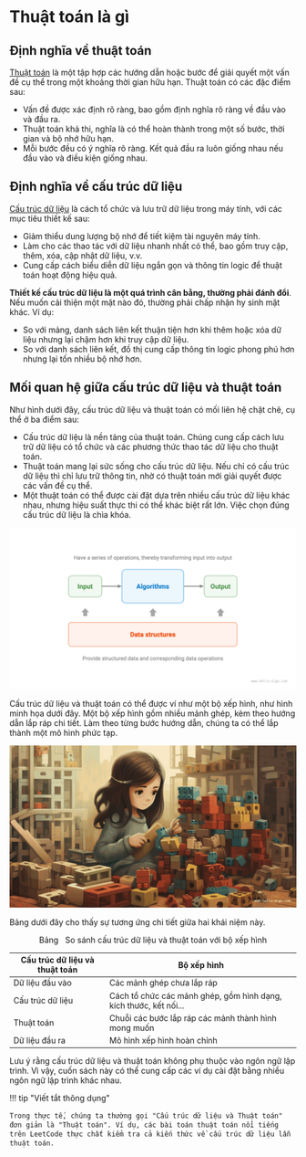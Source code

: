 # Thuật toán là gì

## Định nghĩa về thuật toán

<u>Thuật toán</u> là một tập hợp các hướng dẫn hoặc bước để giải quyết một vấn đề cụ thể trong một khoảng thời gian hữu hạn. Thuật toán có các đặc điểm sau:

- Vấn đề được xác định rõ ràng, bao gồm định nghĩa rõ ràng về đầu vào và đầu ra.
- Thuật toán khả thi, nghĩa là có thể hoàn thành trong một số bước, thời gian và bộ nhớ hữu hạn.
- Mỗi bước đều có ý nghĩa rõ ràng. Kết quả đầu ra luôn giống nhau nếu đầu vào và điều kiện giống nhau.

## Định nghĩa về cấu trúc dữ liệu

<u>Cấu trúc dữ liệu</u> là cách tổ chức và lưu trữ dữ liệu trong máy tính, với các mục tiêu thiết kế sau:

- Giảm thiểu dung lượng bộ nhớ để tiết kiệm tài nguyên máy tính.
- Làm cho các thao tác với dữ liệu nhanh nhất có thể, bao gồm truy cập, thêm, xóa, cập nhật dữ liệu, v.v.
- Cung cấp cách biểu diễn dữ liệu ngắn gọn và thông tin logic để thuật toán hoạt động hiệu quả.

**Thiết kế cấu trúc dữ liệu là một quá trình cân bằng, thường phải đánh đổi**. Nếu muốn cải thiện một mặt nào đó, thường phải chấp nhận hy sinh mặt khác. Ví dụ:

- So với mảng, danh sách liên kết thuận tiện hơn khi thêm hoặc xóa dữ liệu nhưng lại chậm hơn khi truy cập dữ liệu.
- So với danh sách liên kết, đồ thị cung cấp thông tin logic phong phú hơn nhưng lại tốn nhiều bộ nhớ hơn.

## Mối quan hệ giữa cấu trúc dữ liệu và thuật toán

Như hình dưới đây, cấu trúc dữ liệu và thuật toán có mối liên hệ chặt chẽ, cụ thể ở ba điểm sau:

- Cấu trúc dữ liệu là nền tảng của thuật toán. Chúng cung cấp cách lưu trữ dữ liệu có tổ chức và các phương thức thao tác dữ liệu cho thuật toán.
- Thuật toán mang lại sức sống cho cấu trúc dữ liệu. Nếu chỉ có cấu trúc dữ liệu thì chỉ lưu trữ thông tin, nhờ có thuật toán mới giải quyết được các vấn đề cụ thể.
- Một thuật toán có thể được cài đặt dựa trên nhiều cấu trúc dữ liệu khác nhau, nhưng hiệu suất thực thi có thể khác biệt rất lớn. Việc chọn đúng cấu trúc dữ liệu là chìa khóa.

![Mối quan hệ giữa cấu trúc dữ liệu và thuật toán](what_is_dsa.assets/relationship_between_data_structure_and_algorithm.png)

Cấu trúc dữ liệu và thuật toán có thể được ví như một bộ xếp hình, như hình minh họa dưới đây. Một bộ xếp hình gồm nhiều mảnh ghép, kèm theo hướng dẫn lắp ráp chi tiết. Làm theo từng bước hướng dẫn, chúng ta có thể lắp thành một mô hình phức tạp.

![Lắp ráp các khối](what_is_dsa.assets/assembling_blocks.png)

Bảng dưới đây cho thấy sự tương ứng chi tiết giữa hai khái niệm này.

<p align="center"> Bảng <id> &nbsp; So sánh cấu trúc dữ liệu và thuật toán với bộ xếp hình </p>

| Cấu trúc dữ liệu và thuật toán | Bộ xếp hình                                                      |
| ------------------------------ | ----------------------------------------------------------------- |
| Dữ liệu đầu vào                | Các mảnh ghép chưa lắp ráp                                        |
| Cấu trúc dữ liệu               | Cách tổ chức các mảnh ghép, gồm hình dạng, kích thước, kết nối... |
| Thuật toán                     | Chuỗi các bước lắp ráp các mảnh thành hình mong muốn              |
| Dữ liệu đầu ra                 | Mô hình xếp hình hoàn chỉnh                                       |

Lưu ý rằng cấu trúc dữ liệu và thuật toán không phụ thuộc vào ngôn ngữ lập trình. Vì vậy, cuốn sách này có thể cung cấp các ví dụ cài đặt bằng nhiều ngôn ngữ lập trình khác nhau.

!!! tip "Viết tắt thông dụng"

    Trong thực tế, chúng ta thường gọi "Cấu trúc dữ liệu và Thuật toán" đơn giản là "Thuật toán". Ví dụ, các bài toán thuật toán nổi tiếng trên LeetCode thực chất kiểm tra cả kiến thức về cấu trúc dữ liệu lẫn thuật toán.

